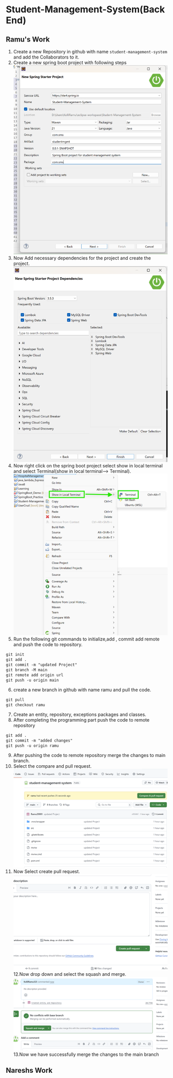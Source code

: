 # Student-Management-System(Back End)
## Ramu's Work
1. Create a new Repository in github with name ```student-management-system ```and add the Collaborators to it.
2. Create a new spring boot project with following steps
![alt text](image.png)
3. Now Add necessary dependencies for the project and create the project.
![alt text](image-1.png)
4. Now right click on the spring boot project select show in local terminal and select Terminal(show in local terminal--> Terminal).
![alt text](image-2.png)
5. Run the following git commands to initialize,add , commit add remote and push the code to repository.
````
git init 
git add .
git commit -m "updated Project"
git branch -M main
git remote add origin url
git push -u origin main
````
6. create a new branch in github with name ramu and pull the code.
```
git pull
git checkout ramu
```
7. Create an entity, repository, exceptions packages and classes.
8. After completing the programming part push the code to remote repository
```
git add .
git commit -m "added changes"
git push -u origin ramu
```
9. After pushing the code to remote repository merge the changes to main branch.
10. Select the compare and pull request.
![alt text](image-3.png)
11. Now Select create pull request.
![alt text](image-4.png)
12.Now drop down and select the squash and merge.
![alt text](image-5.png)
13.Now we have successfully merge the changes to the main branch

## Nareshs Work
















